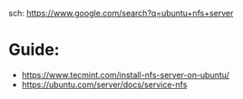 sch: https://www.google.com/search?q=ubuntu+nfs+server

# Guide:
- https://www.tecmint.com/install-nfs-server-on-ubuntu/
- https://ubuntu.com/server/docs/service-nfs
